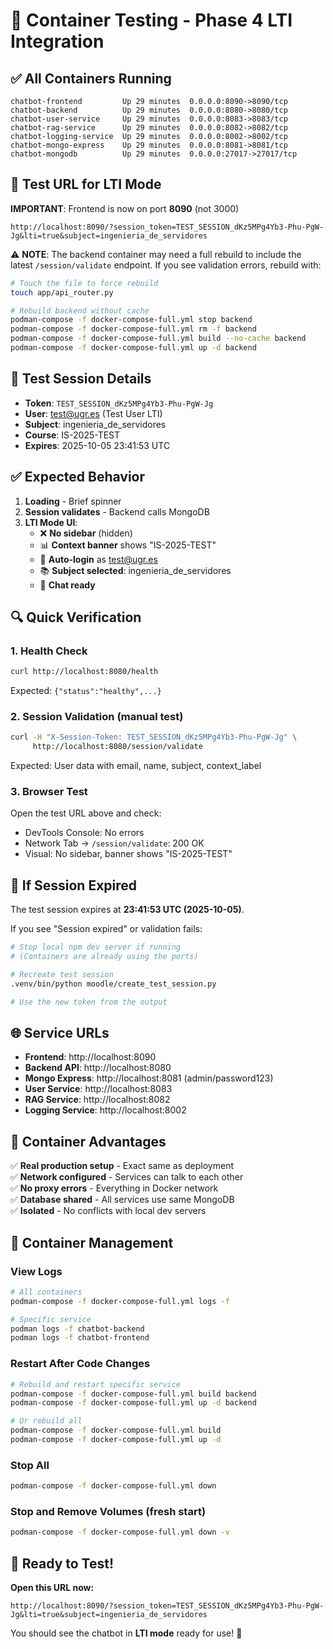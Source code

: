 # 🐳 Container Testing - Phase 4 LTI Integration

## ✅ All Containers Running

```
chatbot-frontend         Up 29 minutes  0.0.0.0:8090->8090/tcp
chatbot-backend          Up 29 minutes  0.0.0.0:8080->8080/tcp
chatbot-user-service     Up 29 minutes  0.0.0.0:8083->8083/tcp
chatbot-rag-service      Up 29 minutes  0.0.0.0:8082->8082/tcp
chatbot-logging-service  Up 29 minutes  0.0.0.0:8002->8002/tcp
chatbot-mongo-express    Up 29 minutes  0.0.0.0:8081->8081/tcp
chatbot-mongodb          Up 29 minutes  0.0.0.0:27017->27017/tcp
```

## 🚀 Test URL for LTI Mode

**IMPORTANT**: Frontend is now on port **8090** (not 3000)

```
http://localhost:8090/?session_token=TEST_SESSION_dKz5MPg4Yb3-Phu-PgW-Jg&lti=true&subject=ingenieria_de_servidores
```

⚠️ **NOTE**: The backend container may need a full rebuild to include the latest `/session/validate` endpoint. If you see validation errors, rebuild with:

```bash
# Touch the file to force rebuild
touch app/api_router.py

# Rebuild backend without cache
podman-compose -f docker-compose-full.yml stop backend
podman-compose -f docker-compose-full.yml rm -f backend  
podman-compose -f docker-compose-full.yml build --no-cache backend
podman-compose -f docker-compose-full.yml up -d backend
```

## 🔑 Test Session Details

- **Token**: `TEST_SESSION_dKz5MPg4Yb3-Phu-PgW-Jg`
- **User**: test@ugr.es (Test User LTI)
- **Subject**: ingenieria_de_servidores
- **Course**: IS-2025-TEST
- **Expires**: 2025-10-05 23:41:53 UTC

## ✅ Expected Behavior

1. **Loading** - Brief spinner
2. **Session validates** - Backend calls MongoDB
3. **LTI Mode UI**:
   - ❌ **No sidebar** (hidden)
   - 📊 **Context banner** shows "IS-2025-TEST"
   - 👤 **Auto-login** as test@ugr.es
   - 📚 **Subject selected**: ingenieria_de_servidores
   - 💬 **Chat ready**

## 🔍 Quick Verification

### 1. Health Check
```bash
curl http://localhost:8080/health
```
Expected: `{"status":"healthy",...}`

### 2. Session Validation (manual test)
```bash
curl -H "X-Session-Token: TEST_SESSION_dKz5MPg4Yb3-Phu-PgW-Jg" \
     http://localhost:8080/session/validate
```
Expected: User data with email, name, subject, context_label

### 3. Browser Test
Open the test URL above and check:
- DevTools Console: No errors
- Network Tab → `/session/validate`: 200 OK
- Visual: No sidebar, banner shows "IS-2025-TEST"

## 🐛 If Session Expired

The test session expires at **23:41:53 UTC (2025-10-05)**.

If you see "Session expired" or validation fails:

```bash
# Stop local npm dev server if running
# (Containers are already using the ports)

# Recreate test session
.venv/bin/python moodle/create_test_session.py

# Use the new token from the output
```

## 🌐 Service URLs

- **Frontend**: http://localhost:8090
- **Backend API**: http://localhost:8080
- **Mongo Express**: http://localhost:8081 (admin/password123)
- **User Service**: http://localhost:8083
- **RAG Service**: http://localhost:8082
- **Logging Service**: http://localhost:8002

## 🎯 Container Advantages

✅ **Real production setup** - Exact same as deployment  
✅ **Network configured** - Services can talk to each other  
✅ **No proxy errors** - Everything in Docker network  
✅ **Database shared** - All services use same MongoDB  
✅ **Isolated** - No conflicts with local dev servers  

## 📝 Container Management

### View Logs
```bash
# All containers
podman-compose -f docker-compose-full.yml logs -f

# Specific service
podman logs -f chatbot-backend
podman logs -f chatbot-frontend
```

### Restart After Code Changes
```bash
# Rebuild and restart specific service
podman-compose -f docker-compose-full.yml build backend
podman-compose -f docker-compose-full.yml up -d backend

# Or rebuild all
podman-compose -f docker-compose-full.yml build
podman-compose -f docker-compose-full.yml up -d
```

### Stop All
```bash
podman-compose -f docker-compose-full.yml down
```

### Stop and Remove Volumes (fresh start)
```bash
podman-compose -f docker-compose-full.yml down -v
```

## 🎉 Ready to Test!

**Open this URL now:**
```
http://localhost:8090/?session_token=TEST_SESSION_dKz5MPg4Yb3-Phu-PgW-Jg&lti=true&subject=ingenieria_de_servidores
```

You should see the chatbot in **LTI mode** ready for use! 🚀
